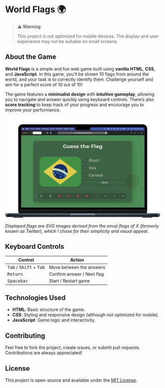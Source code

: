 # World Flags 🌍

> **⚠️ Warning**
> 
> This project is not optimized for mobile devices. The display and user experience may not be suitable on small screens.

## About the Game
**World Flags** is a simple and fun web game built using **vanilla HTML**, **CSS**, and **JavaScript**. In this game, you'll be shown 10 flags from around the world, and your task is to correctly identify them. Challenge yourself and aim for a perfect score of 10 out of 10!

The game features a **minimalist design** with **intuitive gameplay**, allowing you to navigate and answer quickly using keyboard controls. There’s also **score tracking** to keep track of your progress and encourage you to improve your performance.

![In-game screenshot](screenshot/ss5.png)

*Displayed flags are SVG images derived from the emoji flags of X (formerly known as Twitter), which I chose for their simplicity and visual appeal.*

## Keyboard Controls
| Control               | Action                    |
|-----------------------|---------------------------|
| <kbd>Tab</kbd> / <kbd>Shift</kbd> + <kbd>Tab</kbd> | Move between the answers |
| <kbd>Return</kbd>      | Confirm answer / Next flag |
| <kbd>Spacebar</kbd>    | Start / Restart game       |

## Technologies Used
- **HTML**: Basic structure of the game.
- **CSS**: Styling and responsive design (although not optimized for mobile).
- **JavaScript**: Game logic and interactivity.

## Contributing
Feel free to fork the project, create issues, or submit pull requests. Contributions are always appreciated!

## License
This project is open-source and available under the [MIT License](LICENSE).
